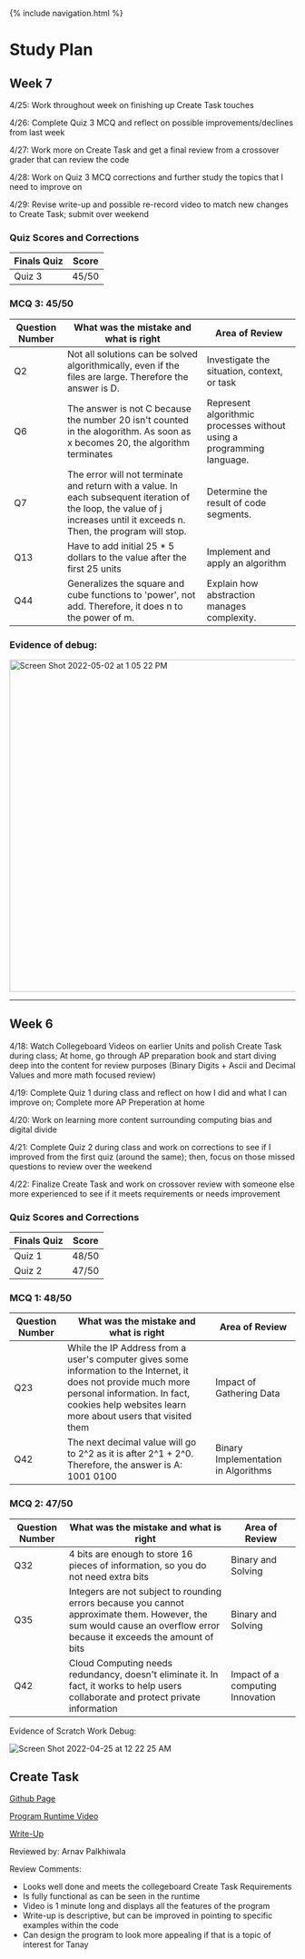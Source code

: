 {% include navigation.html %}

# Study Plan

## Week 7

4/25: Work throughout week on finishing up Create Task touches

4/26: Complete Quiz 3 MCQ and reflect on possible improvements/declines from last week

4/27: Work more on Create Task and get a final review from a crossover grader that can review the code

4/28: Work on Quiz 3 MCQ corrections and further study the topics that I need to improve on

4/29: Revise write-up and possible re-record video to match new changes to Create Task; submit over weekend

### Quiz Scores and Corrections

Finals Quiz| Score | 
----- | ----- | 
Quiz 3 | 45/50 | 


### MCQ 3: 45/50

Question Number| What was the mistake and what is right | Area of Review | 
----- | ----- | ----- |
 Q2 | Not all solutions can be solved algorithmically, even if the files are large. Therefore the answer is D. |  Investigate the situation, context, or task  | 
 Q6 | The answer is not C because the number 20 isn't counted in the alogorithm. As soon as x becomes 20, the algorithm terminates |  Represent algorithmic processes without using a programming language.  | 
 Q7 | The error will not terminate and return with a value. In each subsequent iteration of the loop, the value of j increases until it exceeds n. Then, the program will stop.  |  Determine the result of code segments.  |
 Q13 | Have to add initial 25 * 5 dollars to the value after the first 25 units |  Implement and apply an algorithm  | 
 Q44 | Generalizes the square and cube functions to 'power', not add. Therefore, it does n to the power of m. |  Explain how abstraction manages complexity.  | 

### Evidence of debug: 

<img width="585" alt="Screen Shot 2022-05-02 at 1 05 22 PM" src="https://user-images.githubusercontent.com/60719508/166317679-15c6b4fe-5c48-4a6b-af73-275fc7b71c3d.png">


-----------------------------------------------------------------------------------------

## Week 6

4/18: Watch Collegeboard Videos on earlier Units and polish Create Task during class; At home, go through AP preparation book and start diving deep into the content for review purposes (Binary Digits + Ascii and Decimal Values and more math focused review)

4/19: Complete Quiz 1 during class and reflect on how I did and what I can improve on; Complete more AP Preperation at home

4/20: Work on learning more content surrounding computing bias and digital divide 

4/21: Complete Quiz 2 during class and work on corrections to see if I improved from the first quiz (around the same); then, focus on those missed questions to review over the weekend

4/22: Finalize Create Task and work on crossover review with someone else more experienced to see if it meets requirements or needs improvement

### Quiz Scores and Corrections

Finals Quiz| Score | 
----- | ----- | 
Quiz 1 | 48/50 | 
Quiz 2 | 47/50 | 

### MCQ 1: 48/50

Question Number| What was the mistake and what is right | Area of Review | 
----- | ----- | ----- |
 Q23 | While the IP Address from a user's computer gives some information to the Internet, it does not provide much more personal information. In fact, cookies help websites learn more about users that visited them |  Impact of Gathering Data  | 
 Q42 | The next decimal value will go to 2^2 as it is after 2^1 + 2^0. Therefore, the answer is A: 1001 0100 |  Binary Implementation in Algorithms  | 
 
 ### MCQ 2: 47/50

Question Number| What was the mistake and what is right | Area of Review | 
----- | ----- | ----- |
 Q32 | 4 bits are enough to store 16 pieces of information, so you do not need extra bits | Binary and Solving | 
 Q35 | Integers are not subject to rounding errors because you cannot approximate them. However, the sum would cause an overflow error because it exceeds the amount of bits | Binary and Solving | 
 Q42 | Cloud Computing needs redundancy, doesn't eliminate it. In fact, it works to help users collaborate and protect private information | Impact of a computing Innovation  | 

Evidence of Scratch Work Debug:

![Screen Shot 2022-04-25 at 12 22 25 AM](https://user-images.githubusercontent.com/60719508/165039863-61e0c7f0-9e0a-4c37-9995-ee392acafdbf.png)




## Create Task

[Github Page](https://tanay101405.github.io/TanayRayavarapu/createtask)

[Program Runtime Video](https://www.loom.com/share/c23b565cf2e0436cbb1218f117a53a68)

[Write-Up](https://docs.google.com/document/d/1FYIpL17op3UzAXX1SmSIMAMgkib8PvjqYeU8Rd9GEyI/edit)

Reviewed by: Arnav Palkhiwala 

Review Comments:
- Looks well done and meets the collegeboard Create Task Requirements
- Is fully functional as can be seen in the runtime
- Video is 1 minute long and displays all the features of the program
- Write-up is descriptive, but can be improved in pointing to specific examples within the code
- Can design the program to look more appealing if that is a topic of interest for Tanay







